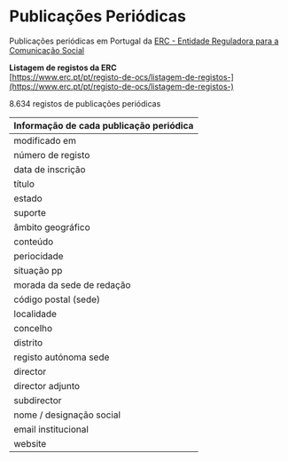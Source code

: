 # Publicações Periódicas
Publicações periódicas em Portugal da [ERC - Entidade Reguladora para a Comunicação Social](https://www.erc.pt/pt/) 

**Listagem de registos da ERC**  
[https://www.erc.pt/pt/registo-de-ocs/listagem-de-registos-](https://www.erc.pt/pt/registo-de-ocs/listagem-de-registos-)  

8.634 registos de publicações periódicas  

| Informação de cada publicação periódica |
| :--- |
| modificado em |
| número de registo |
| data de inscrição |
| título |
| estado |
| suporte |
| âmbito geográfico |
| conteúdo |
| periocidade |
| situação pp |
| morada da sede de redação |
| código postal (sede) |
| localidade |
| concelho |
| distrito |
| registo autónoma sede |
| director |
| director adjunto |
| subdirector |
| nome / designação social |
| email institucional |
| website |
